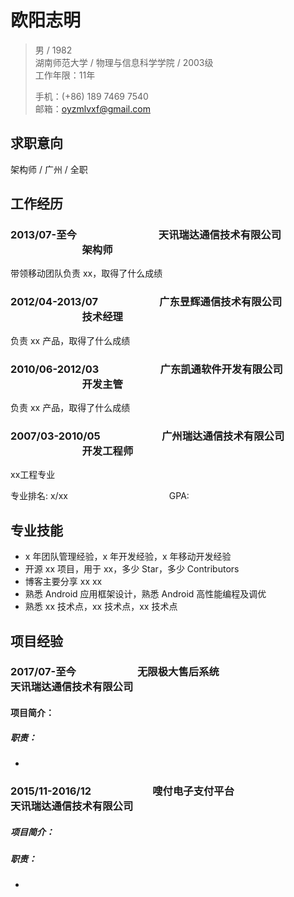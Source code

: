 # 欧阳志明

> 男 / 1982     
> 湖南师范大学 / 物理与信息科学学院 / 2003级     
> 工作年限：11年       
> 
> 手机：(+86) 189 7469 7540   
> 邮箱：oyzmlvxf@gmail.com  

## 求职意向
架构师 / 广州 / 全职   

## 工作经历

### 2013/07-至今　　　　　　　　天讯瑞达通信技术有限公司	　　　　　　　架构师

带领移动团队负责 xx，取得了什么成绩

### 2012/04-2013/07　　　　　　广东昱辉通信技术有限公司	　　　　　　　技术经理

负责 xx 产品，取得了什么成绩

### 2010/06-2012/03　　　　　　广东凯通软件开发有限公司	　　　　　　　开发主管

负责 xx 产品，取得了什么成绩

### 2007/03-2010/05　　　　　　广州瑞达通信技术有限公司	　　　　　　　开发工程师

xx工程专业

专业排名: x/xx 　　　　　　　　　　　 GPA: 


## 专业技能


* x 年团队管理经验，x 年开发经验，x 年移动开发经验
* 开源 xx 项目，用于 xx，多少 Star，多少 Contributors
* 博客主要分享 xx xx
* 熟悉 Android 应用框架设计，熟悉 Android 高性能编程及调优
* 熟悉 xx 技术点，xx 技术点，xx 技术点


## 项目经验

### 2017/07-至今　　　　　　无限极大售后系统　　　　　　　　　　 天讯瑞达通信技术有限公司

#### 项目简介：



##### 职责：

* 

### 2015/11-2016/12　　　　　　嗖付电子支付平台　　　　　　　　　　 天讯瑞达通信技术有限公司

##### 项目简介：



##### 职责：

* 



